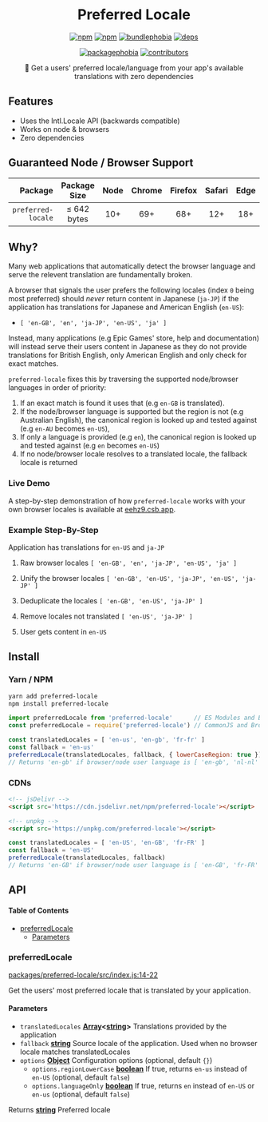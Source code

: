 <h1 align=center>Preferred Locale</h1>

<p align=center>
  <a href=https://www.npmjs.com/package/preferred-locale><img alt=npm src=https://flat.badgen.net/npm/v/preferred-locale></a>
  <a href=https://www.npmjs.com/package/preferred-locale><img alt=npm src=https://flat.badgen.net/npm/dt/preferred-locale></a>
  <a href="https://bundlephobia.com/result?p=preferred-locale"><img alt=bundlephobia src=https://flat.badgen.net/bundlephobia/minzip/preferred-locale></a>
  <a href="https://david-dm.org/wopian/preferred-locale?path=packages/preferred-locale"><img alt=deps src="https://flat.badgen.net/david/dep/wopian/preferred-locale/packages/preferred-locale"></a>
</p>

<p align=center>
  <a href="https://packagephobia.now.sh/result?p=preferred-locale"><img alt=packagephobia src=https://flat.badgen.net/packagephobia/install/preferred-locale></a>
  <a href=https://github.com/wopian/preferred-locale/graphs/contributors><img alt=contributors src=https://flat.badgen.net/github/contributors/wopian/preferred-locale></a>
</p>

<p align=center>🎌 Get a users' preferred locale/language from your app's available translations with zero dependencies</p>

## Features

-   Uses the Intl.Locale API (backwards compatible)
-   Works on node & browsers
-   Zero dependencies

## Guaranteed Node / Browser Support

|            Package | Package<br>Size | Node | Chrome | Firefox | Safari | Edge |
| -----------------: | :-------------: | :--: | :----: | :-----: | :----: | :--: |
| `preferred-locale` |   ≤ 642 bytes   |  10+ |   69+  |   68+   |   12+  |  18+ |

## Why?

Many web applications that automatically detect the browser language and serve the relevent translation are fundamentally broken.

A browser that signals the user prefers the following locales (index `0` being most preferred) should _never_ return content in Japanese (`ja-JP`) if the application has translations for Japanese and American English (`en-US`):

-   `[ 'en-GB', 'en', 'ja-JP', 'en-US', 'ja' ]`

Instead, many applications (e.g Epic Games' store, help and documentation) will instead serve their users content in Japanese as they do not provide translations for British English, only American English and only check for exact matches.

`preferred-locale` fixes this by traversing the supported node/browser languages in order of priority:

1.  If an exact match is found it uses that (e.g `en-GB` is translated).
2.  If the node/browser language is supported but the region is not (e.g Australian English), the canonical region is looked up and tested against (e.g `en-AU` becomes `en-US`),
3.  If only a language is provided (e.g `en`), the canonical region is looked up and tested against (e.g `en` becomes `en-US`)
4.  If no node/browser locale resolves to a translated locale, the fallback locale is returned

### Live Demo

A step-by-step demonstration of how `preferred-locale` works with your own browser locales is available at [eehz9.csb.app](https://eehz9.csb.app).

### Example Step-By-Step

Application has translations for `en-US` and `ja-JP`

1.  Raw browser locales `[ 'en-GB', 'en', 'ja-JP', 'en-US', 'ja' ]`

2.  Unify the browser locales `[ 'en-GB', 'en-US', 'ja-JP', 'en-US', 'ja-JP' ]`

3.  Deduplicate the locales `[ 'en-GB', 'en-US', 'ja-JP' ]`

4.  Remove locales not translated `[ 'en-US', 'ja-JP' ]`

5.  User gets content in `en-US`

## Install

### Yarn / NPM

```bash
yarn add preferred-locale
npm install preferred-locale
```

```js
import preferredLocale from 'preferred-locale'      // ES Modules and Babel
const preferredLocale = require('preferred-locale') // CommonJS and Browserify

const translatedLocales = [ 'en-us', 'en-gb', 'fr-fr' ]
const fallback = 'en-us'
preferredLocale(translatedLocales, fallback, { lowerCaseRegion: true })
// Returns 'en-gb' if browser/node user language is [ 'en-gb', 'nl-nl' ]
```

### CDNs

```html
<!-- jsDelivr -->
<script src='https://cdn.jsdelivr.net/npm/preferred-locale'></script>

<!-- unpkg -->
<script src='https://unpkg.com/preferred-locale'></script>
```

```js
const translatedLocales = [ 'en-US', 'en-GB', 'fr-FR' ]
const fallback = 'en-US'
preferredLocale(translatedLocales, fallback)
// Returns 'en-GB' if browser/node user language is [ 'en-GB', 'fr-FR' ]
```

## API

<!-- Generated by documentation.js. Update this documentation by updating the source code. -->

#### Table of Contents

-   [preferredLocale](#preferredlocale)
    -   [Parameters](#parameters)

### preferredLocale

[packages/preferred-locale/src/index.js:14-22](https://github.com/wopian/preferred-locale/blob/192012e50d7be5d2630c88234f863252e3746743/packages/preferred-locale/src/index.js#L14-L22 "Source code on GitHub")

Get the users' most preferred locale that is translated by your application.

#### Parameters

-   `translatedLocales` **[Array](https://developer.mozilla.org/docs/Web/JavaScript/Reference/Global_Objects/Array)&lt;[string](https://developer.mozilla.org/docs/Web/JavaScript/Reference/Global_Objects/String)>** Translations provided by the application
-   `fallback` **[string](https://developer.mozilla.org/docs/Web/JavaScript/Reference/Global_Objects/String)** Source locale of the application. Used when no browser locale matches translatedLocales
-   `options` **[Object](https://developer.mozilla.org/docs/Web/JavaScript/Reference/Global_Objects/Object)** Configuration options (optional, default `{}`)
    -   `options.regionLowerCase` **[boolean](https://developer.mozilla.org/docs/Web/JavaScript/Reference/Global_Objects/Boolean)** If true, returns `en-us` instead of `en-US` (optional, default `false`)
    -   `options.languageOnly` **[boolean](https://developer.mozilla.org/docs/Web/JavaScript/Reference/Global_Objects/Boolean)** If true, returns `en` instead of `en-US` or `en-us` (optional, default `false`)

Returns **[string](https://developer.mozilla.org/docs/Web/JavaScript/Reference/Global_Objects/String)** Preferred locale
